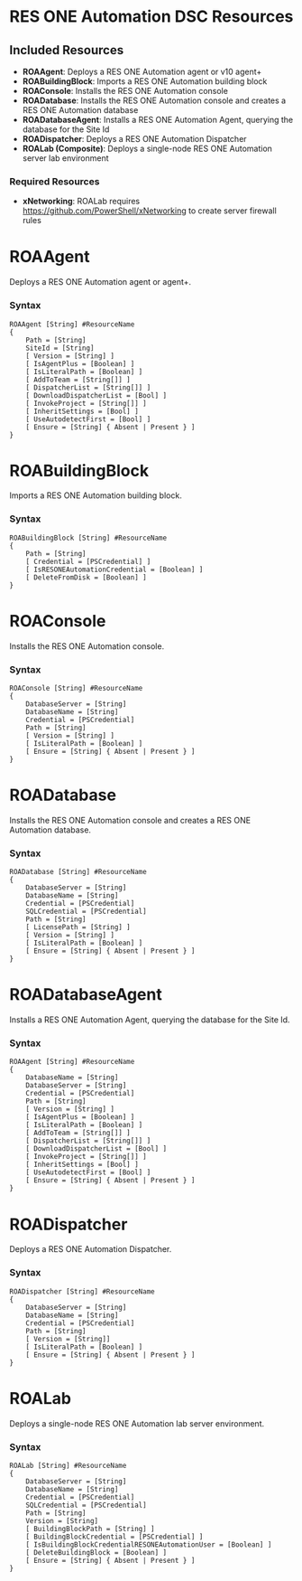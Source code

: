 RES ONE Automation DSC Resources
================================

## Included Resources

* **ROAAgent**: Deploys a RES ONE Automation agent or v10 agent+
* **ROABuildingBlock**: Imports a RES ONE Automation building block
* **ROAConsole**: Installs the RES ONE Automation console
* **ROADatabase**: Installs the RES ONE Automation console and creates a RES ONE Automation database
* **ROADatabaseAgent**: Installs a RES ONE Automation Agent, querying the database for the Site Id
* **ROADispatcher**: Deploys a RES ONE Automation Dispatcher
* **ROALab (Composite)**: Deploys a single-node RES ONE Automation server lab environment

### Required Resources

* **xNetworking**: ROALab requires https://github.com/PowerShell/xNetworking to create server firewall rules

ROAAgent
========

Deploys a RES ONE Automation agent or agent+.

### Syntax

```
ROAAgent [String] #ResourceName
{
    Path = [String]
    SiteId = [String]
    [ Version = [String] ]
    [ IsAgentPlus = [Boolean] ]
    [ IsLiteralPath = [Boolean] ]
    [ AddToTeam = [String[]] ]
    [ DispatcherList = [String[]] ]
    [ DownloadDispatcherList = [Bool] ]
    [ InvokeProject = [String[]] ]
    [ InheritSettings = [Bool] ]
    [ UseAutodetectFirst = [Bool] ]
    [ Ensure = [String] { Absent | Present } ]
}
```

ROABuildingBlock
===================

Imports a RES ONE Automation building block.

### Syntax

```
ROABuildingBlock [String] #ResourceName
{
    Path = [String]
    [ Credential = [PSCredential] ]
    [ IsRESONEAutomationCredential = [Boolean] ]
    [ DeleteFromDisk = [Boolean] ]
}
```

ROAConsole
==========

Installs the RES ONE Automation console.

### Syntax

```
ROAConsole [String] #ResourceName
{
    DatabaseServer = [String]
    DatabaseName = [String]
    Credential = [PSCredential]
    Path = [String]
    [ Version = [String] ]
    [ IsLiteralPath = [Boolean] ]
    [ Ensure = [String] { Absent | Present } ]
}
```

ROADatabase
===========

Installs the RES ONE Automation console and creates a RES ONE Automation database.

### Syntax

```
ROADatabase [String] #ResourceName
{
    DatabaseServer = [String]
    DatabaseName = [String]
    Credential = [PSCredential]
    SQLCredential = [PSCredential]
    Path = [String]
    [ LicensePath = [String] ]
    [ Version = [String] ]
    [ IsLiteralPath = [Boolean] ]
    [ Ensure = [String] { Absent | Present } ]
}
```

ROADatabaseAgent
================

Installs a RES ONE Automation Agent, querying the database for the Site Id.

### Syntax

```
ROAAgent [String] #ResourceName
{
    DatabaseName = [String]
    DatabaseServer = [String]
    Credential = [PSCredential]
    Path = [String]
    [ Version = [String] ]
    [ IsAgentPlus = [Boolean] ]
    [ IsLiteralPath = [Boolean] ]
    [ AddToTeam = [String[]] ]
    [ DispatcherList = [String[]] ]
    [ DownloadDispatcherList = [Bool] ]
    [ InvokeProject = [String[]] ]
    [ InheritSettings = [Bool] ]
    [ UseAutodetectFirst = [Bool] ]
    [ Ensure = [String] { Absent | Present } ]
}

```

ROADispatcher
=============

Deploys a RES ONE Automation Dispatcher.

### Syntax

```
ROADispatcher [String] #ResourceName
{
    DatabaseServer = [String]
    DatabaseName = [String]
    Credential = [PSCredential]
    Path = [String]
    [ Version = [String]]
    [ IsLiteralPath = [Boolean] ]
    [ Ensure = [String] { Absent | Present } ]
}

```

ROALab
======

Deploys a single-node RES ONE Automation lab server environment.

### Syntax

```
ROALab [String] #ResourceName
{
    DatabaseServer = [String]
    DatabaseName = [String]
    Credential = [PSCredential]
    SQLCredential = [PSCredential]
    Path = [String]
    Version = [String]
    [ BuildingBlockPath = [String] ]
    [ BuildingBlockCredential = [PSCredential] ]
    [ IsBuildingBlockCredentialRESONEAutomationUser = [Boolean] ]
    [ DeleteBuildingBlock = [Boolean] ]
    [ Ensure = [String] { Absent | Present } ]
}
```

